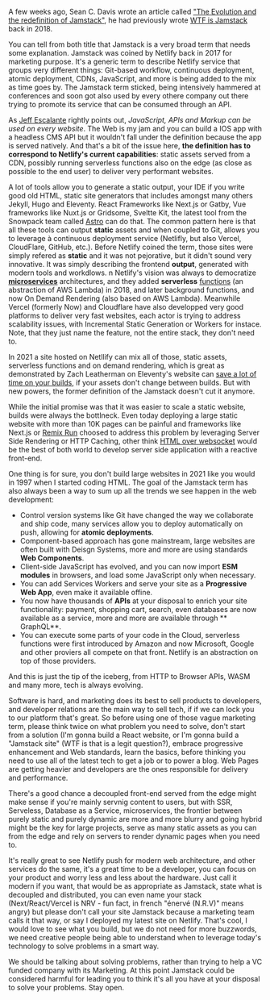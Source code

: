 A few weeks ago, Sean C. Davis wrote an article called ["The Evolution and the redefinition of Jamstack"](https://www.seancdavis.com/blog/jamstack-evolution-and-redefinition/), he had previously wrote [WTF is Jamstack](https://www.seancdavis.com/blog/wtf-is-jamstack/) back in 2018.

You can tell from both title that Jamstack is a very broad term that needs some explanation. Jamstack was coined by Netlify back in 2017 for marketing purpose. It's a generic term to describe Netlify service that groups very different things: Git-based workflow, continuous deployment, atomic deployment, CDNs, JavaScript, and more is being added to the mix as time goes by. The Jamstack term sticked, being intensively hammered at conferences and soon got also used by every othere company out there trying to promote its service that can be consumed through an API.

As [Jeff Escalante](https://twitter.com/jescalan) rightly points out, *JavaScript, APIs and Markup can be used on every website*.  The Web is my jam and you can  build a IOS app with a headless CMS API but it wouldn't fall under the definition because the app is served natively. And that's a bit of the issue here, **the definition has to correspond to Netlify's current capabilities**: static assets served from a CDN, possibly running serverless functions also on the edge (as close as possible to the end user) to deliver very performant websites.

A lot of tools allow you to generate a static output, your IDE if you write good old HTML, static site generators that includes amongst many others Jekyll, Hugo and Eleventy. React Frameworks like Next.js or Gatby, Vue frameworks like Nuxt.js or Gridsome, Sveltte Kit, the latest tool from the Snowpack team called [Astro](https://astro.build/) can do that. The common pattern here is that all these tools can output **static** assets and when coupled to Git, allows you to leverage à continuous deployment service (Netlifly, but also Vercel, CloudFlare, GitHub, etc.). Before Netlify coined the term, those sites were simply refered as **static** and it was not pejorative, but it didn't sound very innovative. It was simply describing the frontend **output**, generated with modern tools and workdlows.
n
Netlify's vision was always to democratize [**microservices**](https://www.netlify.com/blog/2019/11/18/what-are-microservices/) architectures, and they added **serverless** [functions](https://www.netlify.com/blog/2018/03/20/netlifys-aws-lambda-functions-bring-the-backend-to-your-frontend-workflow/) (an abstraction of AWS Lambda) in 2018, and later background functions, and now On Demand Rendering (also based on AWS Lambda). Meanwhile Vercel (formerly Now) and Cloudflare have also developped very good platforms to deliver very fast websites, each actor is trying to address scalability issues, with Incremental Static Generation or Workers for instace. Note, that they just name the feature, not the entire stack, they don't need to.

In 2021 a site hosted on Netllify can mix all of those, static assets, serverless functions and on demand rendering, which is great as demonstrated by Zach Leatherman on Eleventy's website can [save a lot of time on your builds](https://twitter.com/zachleat/status/1402687220541165568), if your assets don't change between builds. But with new powers, the former definition of the Jamstack doesn't cut it anymore.

While the initial promise was that it was easier to scale a static website, builds were always the bottlneck. Even today deploying a large static website with more than 10K pages can be painful and frameworks like Next.js or [Remix Run](https://remix.run/features) choosed to address this problem by leveraging Server Side Rendering or HTTP Caching, other think [HTML over websocket](https://alistapart.com/article/the-future-of-web-software-is-html-over-websockets/) would be the best of both world to develop server side application with a reactive front-end.

One thing is for sure, you don't build large websites in 2021 like you would in 1997 when I started coding HTML. The goal of the Jamstack term has also always been a way to sum up all the trends we see happen in the web development:

- Control version systems like Git have changed the way we collaborate and ship code, many services allow you to deploy automatically on push, allowing for **atomic deployments**.
- Component-based approach has gone mainstream, large websites are often built with Deisgn Systems, more and more are using standards **Web Components**.
- Client-side JavaScript has evolved, and you can now import **ESM modules** in browsers, and load some JavaScript only when necessary.
- You can add Services Workers and serve your site as a **Progressive Web App**, even make it available offine.
- You now have thousands of **APIs** at your disposal to enrich your site functionality: payment, shopping cart, search, even databases are now available as a service, more and more are available through ** GraphQL**.
- You can execute some parts of your code in the Cloud, serverless functions were first introduced by Amazon and now Microsoft, Google and other proviers all compete on that front. Netlify is an abstraction on top of those providers.

And this is just the tip of the iceberg, from HTTP to Browser APIs, WASM and many more, tech is always evolving.

Software is hard, and marketing does its best to sell products to developers, and developer relations are the main way to sell tech, if if we can lock you to our platform that's great. So before using one of those vague marketing term, please think twice on what problem you need to solve, don't start from a solution (I'm gonna build a React website, or I'm gonna build a "Jamstack site" (WTF is that is a legit question?), embrace progressive enhancement and Web standards, learn the basics, before thinking you need to use all of the latest tech to get a job or to power a blog. Web Pages are getting heavier and developers are the ones responsible for delivery and performance. 

There's a good chance a decoupled front-end served from the edge might make sense if you're mainly servnig content to users, but with SSR, Serveless, Database as a Service, microservices, the frontier between purely static and purely dynamic are more and more blurry and going hybrid might be the key for large projects, serve as many static assets as you can from the edge and rely on servers to render dynamic pages when you need to. 

It's really great to see Netlify push for modern web architecture, and other services do the same, it's a great time to be a developer, you can focus on your product and worry less and less about the hardware. Just call it modern if you want, that would be as appropriate as Jamstack, state what is decoupled and distributed, you can even name your stack (Next/React/Vercel is NRV - fun fact, in french "énervé (N.R.V)" means angry) but please don't call your site Jamstack because a marketing team calls it that way, or say I deployed my latest site on Netlify. That's cool, I would love to see what you build, but we do not need for more buzzwords, we need creative people being able to understand when to leverage today's technology to solve problems in a smart way.

We should be talking about solving problems, rather than trying to help a VC funded company with its Marketing. At this point Jamstack could be considered harmful for leading you to think it's all you have at your disposal to solve your problems. Stay open.

